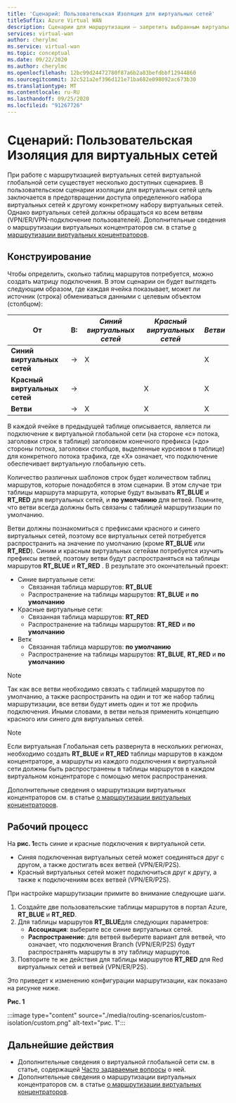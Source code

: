 ```yaml
---
title: 'Сценарий: Пользовательская Изоляция для виртуальных сетей'
titleSuffix: Azure Virtual WAN
description: Сценарии для маршрутизации — запретить выбранным виртуальных сетей доступ к другим
services: virtual-wan
author: cherylmc
ms.service: virtual-wan
ms.topic: conceptual
ms.date: 09/22/2020
ms.author: cherylmc
ms.openlocfilehash: 12bc99d24472780f87a6b2a83befdbbf12944860
ms.sourcegitcommit: 32c521a2ef396d121e71ba682e098092ac673b30
ms.translationtype: MT
ms.contentlocale: ru-RU
ms.lasthandoff: 09/25/2020
ms.locfileid: "91267726"
---
```

# <a name="scenario-custom-isolation-for-vnets"></a>Сценарий: Пользовательская Изоляция для виртуальных сетей

При работе с маршрутизацией виртуальных сетей виртуальной глобальной сети существует несколько доступных сценариев. В пользовательском сценарии изоляции для виртуальных сетей цель заключается в предотвращении доступа определенного набора виртуальных сетей к другому конкретному набору виртуальных сетей. Однако виртуальных сетей должны обращаться ко всем ветвям (VPN/ER/VPN-подключение пользователей). Дополнительные сведения о маршрутизации виртуальных концентраторов см. в статье [о маршрутизации виртуальных концентраторов](about-virtual-hub-routing.md).

## <a name="design"></a><a name="design"></a>Конструирование

Чтобы определить, сколько таблиц маршрутов потребуется, можно создать матрицу подключения. В этом сценарии он будет выглядеть следующим образом, где каждая ячейка показывает, может ли источник (строка) обмениваться данными с целевым объектом (столбцом):

| От | В:| *Синий виртуальных сетей* | *Красный виртуальных сетей* | *Ветви*|
|---|---|---|---|---|
| **Синий виртуальных сетей** |   &#8594;|      X        |               |       X      |
| **Красный виртуальных сетей**  |   &#8594;|              |       X       |       X      |
| **Ветви**   |   &#8594;|     X        |       X       |       X      |

В каждой ячейке в предыдущей таблице описывается, является ли подключение к виртуальной глобальной сети (на стороне «с» потока, заголовки строк в таблице) заголовком конечного префикса («до» стороны потока, заголовки столбцов, выделенные курсивом в таблице) для конкретного потока трафика, где «X» означает, что подключение обеспечивает виртуальную глобальную сеть.

Количество различных шаблонов строк будет количеством таблиц маршрутов, которые понадобятся в этом сценарии. В этом случае три таблицы маршрута маршрута, которые будут вызывать **RT_BLUE** и **RT_RED** для виртуальных сетей, и **по умолчанию** для ветвей. Помните, что ветви всегда должны быть связаны с таблицей маршрутизации по умолчанию.

Ветви должны познакомиться с префиксами красного и синего виртуальных сетей, поэтому все виртуальных сетей потребуется распространить на значение по умолчанию (кроме **RT_BLUE** или **RT_RED**). Синим и красным виртуальных сетейам потребуется изучить префиксы ветвей, поэтому ветви будут распространяться на таблицы маршрутов **RT_BLUE** и **RT_RED** . В результате это окончательный проект:

* Синие виртуальные сети:
  * Связанная таблица маршрутов: **RT_BLUE**
  * Распространение на таблицы маршрутов: **RT_BLUE** и **по умолчанию**
* Красные виртуальные сети:
  * Связанная таблица маршрутов: **RT_RED**
  * Распространение на таблицы маршрутов: **RT_RED** и **по умолчанию**
* Ветк
  * Связанная таблица маршрутов: **по умолчанию**
  * Распространение на таблицы маршрутов: **RT_BLUE**, **RT_RED** и **по умолчанию**

> [!NOTE]
> Так как все ветви необходимо связать с таблицей маршрутов по умолчанию, а также распространить на один и тот же набор таблиц маршрутизации, все ветви будут иметь один и тот же профиль подключения. Иными словами, в ветви нельзя применить концепцию красного или синего для виртуальных сетей.

> [!NOTE]
> Если виртуальная Глобальная сеть развернута в нескольких регионах, необходимо создать **RT_BLUE** и **RT_RED** таблицы маршрутов в каждом концентраторе, а маршруты из каждого подключения к виртуальной сети должны быть распространены в таблицы маршрутов в каждом виртуальном концентраторе с помощью меток распространения.

Дополнительные сведения о маршрутизации виртуальных концентраторов см. в статье [о маршрутизации виртуальных концентраторов](about-virtual-hub-routing.md).

## <a name="workflow"></a><a name="architecture"></a>Рабочий процесс

На **рис. 1**есть синие и красные подключения к виртуальной сети.

* Синяя подключенная виртуальных сетей может соединяться друг с другом, а также достигать всех ветвей (VPN/ER/P2S).
* Красный виртуальных сетей может подключиться друг к другу, а также к подключениям всех ветвей (VPN/ER/P2S).

При настройке маршрутизации примите во внимание следующие шаги.

1. Создайте две пользовательские таблицы маршрутов в портал Azure, **RT_BLUE** и **RT_RED**.
2. Для таблицы маршрутов **RT_BLUE**для следующих параметров:
   * **Ассоциация**: выберите все синие виртуальных сетей.
   * **Распространение**: для ветвей выберите вариант для ветвей, что означает, что подключения Branch (VPN/ER/P2S) будут распространять маршруты в эту таблицу маршрутов.
3. Повторите те же действия для таблицы маршрутов **RT_RED** для Red виртуальных сетей и ветвей (VPN/ER/P2S).

Это приведет к изменению конфигурации маршрутизации, как показано на рисунке ниже.

**Рис. 1**

:::image type="content" source="./media/routing-scenarios/custom-isolation/custom.png" alt-text="рис. 1":::

## <a name="next-steps"></a>Дальнейшие действия

* Дополнительные сведения о виртуальной глобальной сети см. в статье, содержащей [Часто задаваемые вопросы](virtual-wan-faq.md) о ней.
* Дополнительные сведения о маршрутизации виртуальных концентраторов см. в статье [о маршрутизации виртуальных концентраторов](about-virtual-hub-routing.md).
